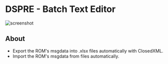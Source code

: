# DSPRE - Batch Text Editor

![screenshot](https://user-images.githubusercontent.com/81044486/220431723-8b85a286-f4dd-45f0-8d6e-c72d03ac6593.png)

## About

- Export the ROM's msgdata into .xlsx files automatically with ClosedXML.
- Import the ROM's msgdata from files automatically.
